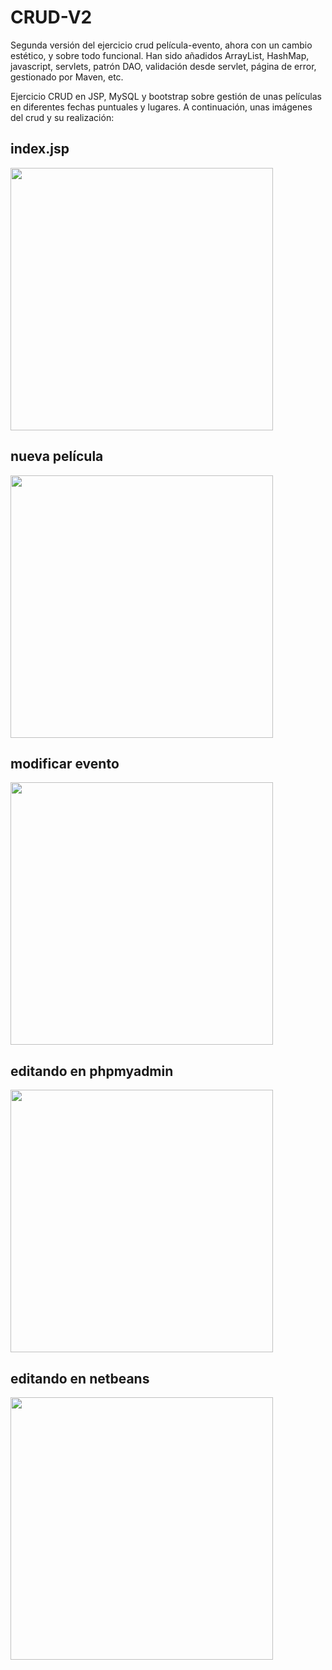 # CRUD-V2
Segunda versión del ejercicio crud película-evento, ahora con un cambio estético, y sobre todo funcional.
Han sido añadidos ArrayList, HashMap, javascript, servlets, patrón DAO,
validación desde servlet, página de error, gestionado por Maven, etc.

Ejercicio CRUD en JSP, MySQL y bootstrap sobre gestión de unas películas en diferentes fechas puntuales y lugares.
A continuación, unas imágenes del crud y su realización:

## index.jsp
<img src="captura8.png" width="420">

## nueva película
<img src="captura2.png" width="420">

## modificar evento
<img src="captura5.png" width="420">

## editando en phpmyadmin
<img src="captura6.png" width="420">

## editando en netbeans
<img src="captura7.png" width="420">
